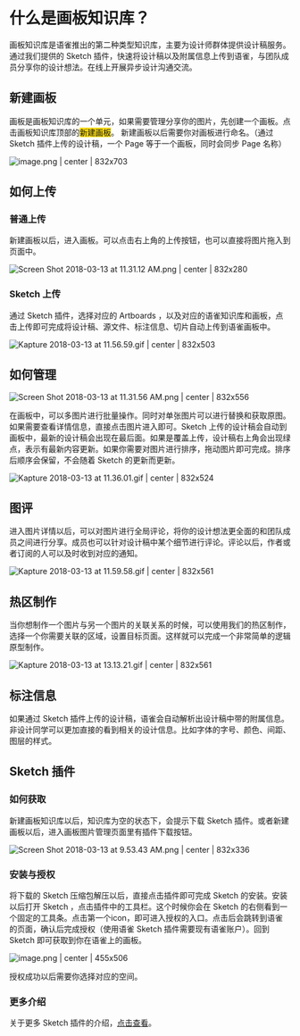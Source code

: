 # 什么是画板知识库？

画板知识库是语雀推出的第二种类型知识库，主要为设计师群体提供设计稿服务。通过我们提供的 Sketch 插件，快速将设计稿以及附属信息上传到语雀，与团队成员分享你的设计想法。在线上开展异步设计沟通交流。

## 新建画板

画板是画板知识库的一个单元，如果需要管理分享你的图片，先创建一个画板。点击画板知识库顶部的<span style="background-color:#FADB14;">新建画板</span>。 新建画板以后需要你对画板进行命名。（通过 Sketch 插件上传的设计稿，一个 Page 等于一个画板，同时会同步 Page 名称）


![image.png | center | 832x703](https://lark-assets-prod.oss-cn-hangzhou.aliyuncs.com/2018/png/cd9f4969-b4bf-400c-97ba-15dbad7a5912.png "")


## 如何上传
### 普通上传

新建画板以后，进入画板。可以点击右上角的上传按钮，也可以直接将图片拖入到页面中。


![Screen Shot 2018-03-13 at 11.31.12 AM.png | center | 832x280](https://lark-assets-prod.oss-cn-hangzhou.aliyuncs.com/2018/png/a49ab714-768f-4039-aced-ef817fb591b8.png "")



### Sketch 上传

通过 Sketch 插件，选择对应的 Artboards ，以及对应的语雀知识库和画板，点击上传即可完成将设计稿、源文件、标注信息、切片自动上传到语雀画板中。


![Kapture 2018-03-13 at 11.56.59.gif | center | 832x503](https://lark-assets-prod.oss-cn-hangzhou.aliyuncs.com/2018/gif/65e02dce-0f65-4c77-a497-8d4e3c705d20.gif "")



## 如何管理

![Screen Shot 2018-03-13 at 11.31.56 AM.png | center | 832x556](https://lark-assets-prod.oss-cn-hangzhou.aliyuncs.com/2018/png/f4a01cc1-5d71-4da3-a1b1-a6d59e0c09df.png "")

在画板中，可以多图片进行批量操作。同时对单张图片可以进行替换和获取原图。如果需要查看详情信息，直接点击图片进入即可。Sketch 上传的设计稿会自动到画板中，最新的设计稿会出现在最后面。如果是覆盖上传，设计稿右上角会出现绿点，表示有最新内容更新。如果你需要对图片进行排序，拖动图片即可完成。排序后顺序会保留，不会随着 Sketch 的更新而更新。


![Kapture 2018-03-13 at 11.36.01.gif | center | 832x524](https://lark-assets-prod.oss-cn-hangzhou.aliyuncs.com/2018/gif/33aa987d-a79b-4879-9899-23b627004539.gif "")



## 图评

进入图片详情以后，可以对图片进行全局评论，将你的设计想法更全面的和团队成员之间进行分享。成员也可以针对设计稿中某个细节进行评论。评论以后，作者或者订阅的人可以及时收到对应的通知。

![Kapture 2018-03-13 at 11.59.58.gif | center | 832x561](https://lark-assets-prod.oss-cn-hangzhou.aliyuncs.com/2018/gif/571bad46-ccd9-4753-b21e-fa870bc7e60f.gif "")



## 热区制作

当你想制作一个图片与另一个图片的关联关系的时候，可以使用我们的热区制作，选择一个你需要关联的区域，设置目标页面。这样就可以完成一个非常简单的逻辑原型制作。


![Kapture 2018-03-13 at 13.13.21.gif | center | 832x561](https://lark-assets-prod.oss-cn-hangzhou.aliyuncs.com/2018/gif/60e3e782-cba5-492d-9129-8256241ddf36.gif "")


## 标注信息

如果通过 Sketch 插件上传的设计稿，语雀会自动解析出设计稿中带的附属信息。非设计同学可以更加直接的看到相关的设计信息。比如字体的字号、颜色、间距、图层的样式。




## Sketch 插件

### 如何获取

新建画板知识库以后，知识库为空的状态下，会提示下载 Sketch 插件。或者新建画板以后，进入画板图片管理页面里有插件下载按钮。

![Screen Shot 2018-03-13 at 9.53.43 AM.png | center | 832x336](https://lark-assets-prod.oss-cn-hangzhou.aliyuncs.com/2018/png/6ec6fe4b-be02-43f9-b16d-33e3b153d0f0.png "")

### 安装与授权

将下载的 Sketch 压缩包解压以后，直接点击插件即可完成 Sketch 的安装。安装以后打开 Sketch ，点击插件中的工具栏。这个时候你会在 Sketch 的右侧看到一个固定的工具条。点击第一个icon，即可进入授权的入口。点击后会跳转到语雀的页面，确认后完成授权（使用语雀 Sketch 插件需要现有语雀账户）。回到 Sketch 即可获取到你在语雀上的画板。


![image.png | center | 455x506](https://lark-assets-prod.oss-cn-hangzhou.aliyuncs.com/2018/png/b352aa26-ff3f-47d1-a81b-d6421ab2150b.png "")


授权成功以后需要你选择对应的空间。

### 更多介绍

关于更多 Sketch 插件的介绍，[点击查看](https://yuque.com/yuque/help/koe3wi)。

